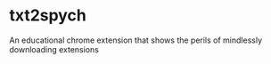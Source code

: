 # txt2spych
An educational chrome extension that shows the perils of mindlessly downloading extensions
